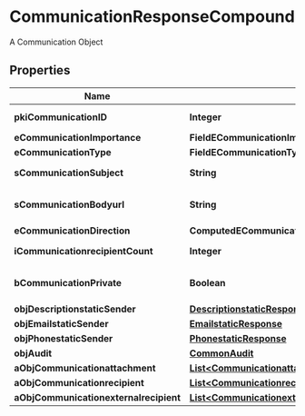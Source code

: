 

# CommunicationResponseCompound

A Communication Object

## Properties

| Name | Type | Description | Notes |
|------------ | ------------- | ------------- | -------------|
|**pkiCommunicationID** | **Integer** | The unique ID of the Communication. |  |
|**eCommunicationImportance** | **FieldECommunicationImportance** |  |  |
|**eCommunicationType** | **FieldECommunicationType** |  |  |
|**sCommunicationSubject** | **String** | The subject of the Communication |  |
|**sCommunicationBodyurl** | **String** | The url of the body used as body in the Communication |  [optional] |
|**eCommunicationDirection** | **ComputedECommunicationDirection** |  |  |
|**iCommunicationrecipientCount** | **Integer** | The count of Communicationrecipient |  |
|**bCommunicationPrivate** | **Boolean** | Whether the Communication is private or not |  |
|**objDescriptionstaticSender** | [**DescriptionstaticResponse**](DescriptionstaticResponse.md) |  |  [optional] |
|**objEmailstaticSender** | [**EmailstaticResponse**](EmailstaticResponse.md) |  |  [optional] |
|**objPhonestaticSender** | [**PhonestaticResponse**](PhonestaticResponse.md) |  |  [optional] |
|**objAudit** | [**CommonAudit**](CommonAudit.md) |  |  |
|**aObjCommunicationattachment** | [**List&lt;CommunicationattachmentResponseCompound&gt;**](CommunicationattachmentResponseCompound.md) |  |  |
|**aObjCommunicationrecipient** | [**List&lt;CommunicationrecipientResponseCompound&gt;**](CommunicationrecipientResponseCompound.md) |  |  |
|**aObjCommunicationexternalrecipient** | [**List&lt;CommunicationexternalrecipientResponseCompound&gt;**](CommunicationexternalrecipientResponseCompound.md) |  |  |



